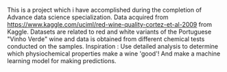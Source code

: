 This is a project which i have accomplished during the completion of Advance data science specialization. 
Data acquired from https://www.kaggle.com/uciml/red-wine-quality-cortez-et-al-2009 from Kaggle.
Datasets are related to red and white variants of the Portuguese "Vinho Verde" wine and data is obtained from different chemical tests conducted on the samples.
Inspiration : Use detailed analysis to determine which physiochemical properties make a wine 'good'! And make a machine learning model for making predictions.
